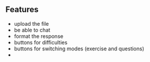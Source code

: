 ## Features

- upload the file
- be able to chat
- format the response
- buttons for difficulties
- buttons for switching modes (exercise and questions)
- 